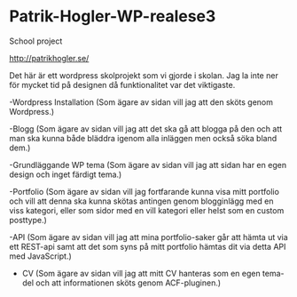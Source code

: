 # Patrik-Hogler-WP-realese3
School project


http://patrikhogler.se/

Det här är ett wordpress skolprojekt som vi gjorde i skolan. Jag la inte ner för mycket tid på designen då 
funktionalitet var det viktigaste.

-Wordpress Installation (Som ägare av sidan vill jag att den sköts genom Wordpress.)

-Blogg (Som ägare av sidan vill jag att det ska gå att blogga på den och att man ska kunna 
både bläddra igenom alla inläggen men också söka bland dem.)

-Grundläggande WP tema (Som ägare av sidan vill jag att sidan har en egen design och inget färdigt tema.)

-Portfolio (Som ägare av sidan vill jag fortfarande kunna visa mitt portfolio och vill att denna 
ska kunna skötas antingen genom blogginlägg med en viss kategori, eller som sidor med en vill kategori 
eller helst som en custom posttype.)

-API (Som ägare av sidan vill jag att mina portfolio-saker går att hämta ut via ett REST-api samt att det som 
syns på mitt portfolio hämtas dit via detta API med JavaScript.)

- CV (Som ägare av sidan vill jag att mitt CV hanteras som en egen tema-del och att informationen sköts genom ACF-pluginen.)
